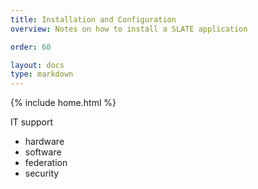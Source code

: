 ```yaml
---
title: Installation and Configuration
overview: Notes on how to install a SLATE application

order: 60

layout: docs
type: markdown
---
```

{% include home.html %}

IT support
* hardware
* software
* federation
* security
